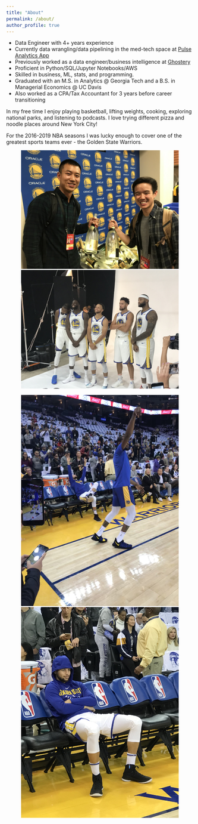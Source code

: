 ```yaml
---
title: "About"
permalink: /about/
author_profile: true
---
```


* Data Engineer with 4+ years experience
* Currently data wrangling/data pipelining in the med-tech space at [Pulse Analytics App](https://www.pulseanalyticsapp.com/)
* Previously worked as a data engineer/business intelligence at [Ghostery](https://www.ghostery.com/)
* Proficient in Python/SQL/Jupyter Notebooks/AWS
* Skilled in business, ML, stats, and programming.
* Graduated with an M.S. in Analytics @ Georgia Tech and a B.S. in Managerial Economics @ UC Davis
* Also worked as a CPA/Tax Accountant for 3 years before career transitioning

In my free time I enjoy playing basketball, lifting weights, cooking, exploring national parks, and listening to podcasts. I love trying different pizza and noodle places around New York City!

For the 2016-2019 NBA seasons I was lucky enough to cover one of the greatest sports teams ever - the Golden State Warriors.

<figure class="half">
    <a href="../images/me/championship.jpg"><img src="../images/me/championship.jpg"></a>
    <a href="../images/me/squad.jpg"><img src="../images/me/squad.jpg"></a>
</figure>
<figure class="half">
    <a href="../images/me/kdsteph.jpg"><img src="../images/me/kdsteph.jpg"></a>
    <a href="../images/me/curry.jpg"><img src="../images/me/curry.jpg"></a>
</figure>

